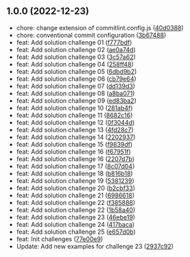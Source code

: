 ## 1.0.0 (2022-12-23)

* chore: change extension of commitlint.config.js ([40d0388](https://github.com/NeftXx/adventjs-retos/commit/40d0388))
* chore: conventional commit configuration ([3b67488](https://github.com/NeftXx/adventjs-retos/commit/3b67488))
* feat: Add solution challenge 01 ([f777bdf](https://github.com/NeftXx/adventjs-retos/commit/f777bdf))
* feat: Add solution challenge 02 ([ae0a74d](https://github.com/NeftXx/adventjs-retos/commit/ae0a74d))
* feat: Add solution challenge 03 ([3c57a62](https://github.com/NeftXx/adventjs-retos/commit/3c57a62))
* feat: Add solution challenge 04 ([258ff48](https://github.com/NeftXx/adventjs-retos/commit/258ff48))
* feat: Add solution challenge 05 ([6dbd9b2](https://github.com/NeftXx/adventjs-retos/commit/6dbd9b2))
* feat: Add solution challenge 06 ([cb79e64](https://github.com/NeftXx/adventjs-retos/commit/cb79e64))
* feat: Add solution challenge 07 ([dd139d3](https://github.com/NeftXx/adventjs-retos/commit/dd139d3))
* feat: Add solution challenge 08 ([a8ba071](https://github.com/NeftXx/adventjs-retos/commit/a8ba071))
* feat: Add solution challenge 09 ([ed83ba2](https://github.com/NeftXx/adventjs-retos/commit/ed83ba2))
* feat: Add solution challenge 10 ([281ab4f](https://github.com/NeftXx/adventjs-retos/commit/281ab4f))
* feat: Add solution challenge 11 ([8682c16](https://github.com/NeftXx/adventjs-retos/commit/8682c16))
* feat: Add solution challenge 12 ([0f3044d](https://github.com/NeftXx/adventjs-retos/commit/0f3044d))
* feat: Add solution challenge 13 ([4fd28c7](https://github.com/NeftXx/adventjs-retos/commit/4fd28c7))
* feat: Add solution challenge 14 ([2202937](https://github.com/NeftXx/adventjs-retos/commit/2202937))
* feat: Add solution challenge 15 ([f9839df](https://github.com/NeftXx/adventjs-retos/commit/f9839df))
* feat: Add solution challenge 16 ([f67951f](https://github.com/NeftXx/adventjs-retos/commit/f67951f))
* feat: Add solution challenge 16 ([2207d7b](https://github.com/NeftXx/adventjs-retos/commit/2207d7b))
* feat: Add solution challenge 17 ([8c07d04](https://github.com/NeftXx/adventjs-retos/commit/8c07d04))
* feat: Add solution challenge 18 ([b816b18](https://github.com/NeftXx/adventjs-retos/commit/b816b18))
* feat: Add solution challenge 19 ([5381239](https://github.com/NeftXx/adventjs-retos/commit/5381239))
* feat: Add solution challenge 20 ([b2cbf33](https://github.com/NeftXx/adventjs-retos/commit/b2cbf33))
* feat: Add solution challenge 21 ([6986618](https://github.com/NeftXx/adventjs-retos/commit/6986618))
* feat: Add solution challenge 22 ([f385888](https://github.com/NeftXx/adventjs-retos/commit/f385888))
* feat: Add solution challenge 22 ([1b58a40](https://github.com/NeftXx/adventjs-retos/commit/1b58a40))
* feat: Add solution challenge 23 ([46ebe19](https://github.com/NeftXx/adventjs-retos/commit/46ebe19))
* feat: Add solution challenge 24 ([417baca](https://github.com/NeftXx/adventjs-retos/commit/417baca))
* feat: Add solution challenge 25 ([e657d0b](https://github.com/NeftXx/adventjs-retos/commit/e657d0b))
* feat: Init challenges ([77e00e9](https://github.com/NeftXx/adventjs-retos/commit/77e00e9))
* Update: Add new examples for challenge 23 ([2937c92](https://github.com/NeftXx/adventjs-retos/commit/2937c92))



